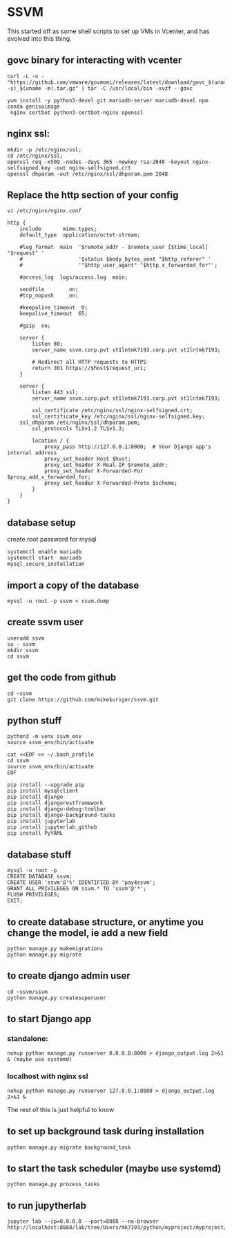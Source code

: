 # SSVM

This started off as some shell scripts to set up VMs in Vcenter, and has evolved into this thing.

## govc binary for interacting with vcenter
```
curl -L -o - "https://github.com/vmware/govmomi/releases/latest/download/govc_$(uname -s)_$(uname -m).tar.gz" | tar -C /usr/local/bin -xvzf - govc

yum install -y python3-devel git mariadb-server mariadb-devel npm conda genisoimage
 nginx certbot python3-certbot-nginx openssl
```
## nginx ssl:
```
mkdir -p /etc/nginx/ssl;
cd /etc/nginx/ssl;
openssl req -x509 -nodes -days 365 -newkey rsa:2048 -keyout nginx-selfsigned.key -out nginx-selfsigned.crt
openssl dhparam -out /etc/nginx/ssl/dhparam.pem 2048
```
## Replace the http section of your config
```
vi /etc/nginx/nginx.conf
```
```
http {
    include       mime.types;
    default_type  application/octet-stream;

    #log_format  main  '$remote_addr - $remote_user [$time_local] "$request" '
    #                  '$status $body_bytes_sent "$http_referer" '
    #                  '"$http_user_agent" "$http_x_forwarded_for"';

    #access_log  logs/access.log  main;

    sendfile        on;
    #tcp_nopush     on;

    #keepalive_timeout  0;
    keepalive_timeout  65;

    #gzip  on;

    server {
        listen 80;
        server_name ssvm.corp.pvt st1lntmk7193.corp.pvt st1lntmk7193;
    
        # Redirect all HTTP requests to HTTPS
        return 301 https://$host$request_uri;
    }
    
    server {
        listen 443 ssl;
        server_name ssvm.corp.pvt st1lntmk7193.corp.pvt st1lntmk7193;
    
        ssl_certificate /etc/nginx/ssl/nginx-selfsigned.crt;
        ssl_certificate_key /etc/nginx/ssl/nginx-selfsigned.key;
	ssl_dhparam /etc/nginx/ssl/dhparam.pem;
        ssl_protocols TLSv1.2 TLSv1.3;
    
        location / {
            proxy_pass http://127.0.0.1:8000;  # Your Django app's internal address
            proxy_set_header Host $host;
            proxy_set_header X-Real-IP $remote_addr;
            proxy_set_header X-Forwarded-For $proxy_add_x_forwarded_for;
            proxy_set_header X-Forwarded-Proto $scheme;
        }
    }
}
```
## database setup
create root password for mysql
```
systemctl enable mariadb
systemctl start  mariadb
mysql_secure_installation
```
## import a copy of the database
```
mysql -u root -p ssvm < ssvm.dump
```
## create ssvm user
```
useradd ssvm
su - ssvm
mkdir ssvm
cd ssvm
```
## get the code from github
```
cd ~ssvm
git clone https://github.com/mikekuriger/ssvm.git
```
## python stuff
```
python3 -m venv ssvm_env
source ssvm_env/bin/activate

cat <<EOF >> ~/.bash_profile
cd ssvm
source ssvm_env/bin/activate
EOF

pip install --upgrade pip
pip install mysqlclient
pip install django
pip install djangorestframework
pip install django-debug-toolbar
pip install django-background-tasks
pip install jupyterlab
pip install jupyterlab_github
pip install PyYAML
```

## database stuff
```
mysql -u root -p
CREATE DATABASE ssvm;
CREATE USER 'ssvm'@'%' IDENTIFIED BY 'pay4ssvm';
GRANT ALL PRIVILEGES ON ssvm.* TO 'ssvm'@'*';
FLUSH PRIVILEGES;
EXIT;
```
## to create database structure, or anytime you change the model, ie add a new field
```
python manage.py makemigrations
python manage.py migrate
```
## to create django admin user
```
cd ~ssvm/ssvm
python manage.py createsuperuser
```
## to start Django app
### standalone:
```
nohup python manage.py runserver 0.0.0.0:8000 > django_output.log 2>&1 & (maybe use systemd)
```
### localhost with nginx ssl
```
nohup python manage.py runserver 127.0.0.1:8000 > django_output.log 2>&1 &
```

The rest of this is just helpful to know


## to set up background task during installation
```
python manage.py migrate background_task
```
## to start the task scheduler (maybe use systemd)
```
python manage.py process_tasks
```
## to run jupytherlab 
```
jupyter lab --ip=0.0.0.0 --port=8888 --no-browser
http://localhost:8888/lab/tree/Users/mk7193/python/myproject/myproject/settings.py
```
